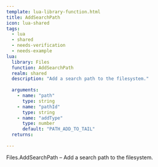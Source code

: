 ```yaml
---
template: lua-library-function.html
title: AddSearchPath
icon: lua-shared
tags:
  - lua
  - shared
  - needs-verification
  - needs-example
lua:
  library: Files
  function: AddSearchPath
  realm: shared
  description: "Add a search path to the filesystem."
  
  arguments:
    - name: "path"
      type: string
    - name: "pathId"
      type: string
    - name: "addType"
      type: number
      default: "PATH_ADD_TO_TAIL"
  returns:
    
---
```


<div class="lua__search__keywords">
Files.AddSearchPath &#x2013; Add a search path to the filesystem.
</div>
